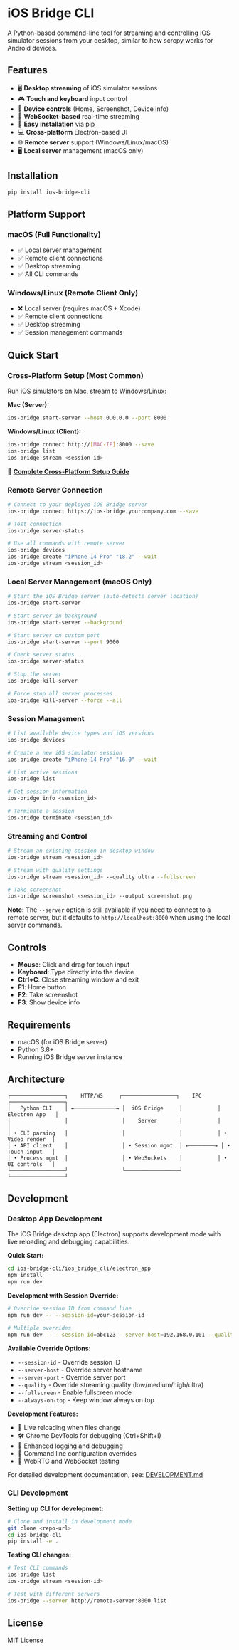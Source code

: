 # iOS Bridge CLI

A Python-based command-line tool for streaming and controlling iOS simulator sessions from your desktop, similar to how scrcpy works for Android devices.

## Features

- 🖥️ **Desktop streaming** of iOS simulator sessions
- 🎮 **Touch and keyboard** input control  
- 📱 **Device controls** (Home, Screenshot, Device Info)
- 🔌 **WebSocket-based** real-time streaming
- 🚀 **Easy installation** via pip
- 💻 **Cross-platform** Electron-based UI
- 🌐 **Remote server** support (Windows/Linux/macOS)
- 🖥️ **Local server** management (macOS only)

## Installation

```bash
pip install ios-bridge-cli
```

## Platform Support

### macOS (Full Functionality)
- ✅ Local server management
- ✅ Remote client connections
- ✅ Desktop streaming
- ✅ All CLI commands

### Windows/Linux (Remote Client Only)
- ❌ Local server (requires macOS + Xcode)
- ✅ Remote client connections  
- ✅ Desktop streaming
- ✅ Session management commands

## Quick Start

### Cross-Platform Setup (Most Common)
Run iOS simulators on Mac, stream to Windows/Linux:

**Mac (Server):**
```bash
ios-bridge start-server --host 0.0.0.0 --port 8000
```

**Windows/Linux (Client):**
```bash
ios-bridge connect http://[MAC-IP]:8000 --save
ios-bridge list
ios-bridge stream <session-id>
```

📖 **[Complete Cross-Platform Setup Guide](../CROSS_PLATFORM_SETUP.md)**

### Remote Server Connection
```bash
# Connect to your deployed iOS Bridge server
ios-bridge connect https://ios-bridge.yourcompany.com --save

# Test connection
ios-bridge server-status

# Use all commands with remote server
ios-bridge devices
ios-bridge create "iPhone 14 Pro" "18.2" --wait
ios-bridge stream <session_id>
```

### Local Server Management (macOS Only)
```bash
# Start the iOS Bridge server (auto-detects server location)
ios-bridge start-server

# Start server in background
ios-bridge start-server --background

# Start server on custom port
ios-bridge start-server --port 9000

# Check server status
ios-bridge server-status

# Stop the server
ios-bridge kill-server

# Force stop all server processes
ios-bridge kill-server --force --all
```

### Session Management
```bash
# List available device types and iOS versions
ios-bridge devices

# Create a new iOS simulator session
ios-bridge create "iPhone 14 Pro" "16.0" --wait

# List active sessions
ios-bridge list

# Get session information
ios-bridge info <session_id>

# Terminate a session
ios-bridge terminate <session_id>
```

### Streaming and Control
```bash
# Stream an existing session in desktop window
ios-bridge stream <session_id>

# Stream with quality settings
ios-bridge stream <session_id> --quality ultra --fullscreen

# Take screenshot
ios-bridge screenshot <session_id> --output screenshot.png
```

**Note:** The `--server` option is still available if you need to connect to a remote server, but it defaults to `http://localhost:8000` when using the local server commands.

## Controls

- **Mouse**: Click and drag for touch input
- **Keyboard**: Type directly into the device
- **Ctrl+C**: Close streaming window and exit
- **F1**: Home button
- **F2**: Take screenshot
- **F3**: Show device info

## Requirements

- macOS (for iOS Bridge server)
- Python 3.8+
- Running iOS Bridge server instance

## Architecture

```
┌─────────────────┐    HTTP/WS     ┌─────────────────┐    IPC    ┌─────────────────┐
│   Python CLI    │ ←─────────────→ │  iOS Bridge     │           │  Electron App   │
│                 │                 │    Server       │           │                 │
│ • CLI parsing   │                 │                 │           │ • Video render  │
│ • API client    │                 │ • Session mgmt  │ ←────────→ │ • Touch input   │
│ • Process mgmt  │                 │ • WebSockets    │           │ • UI controls   │
└─────────────────┘                 └─────────────────┘           └─────────────────┘
```

## Development

### Desktop App Development

The iOS Bridge desktop app (Electron) supports development mode with live reloading and debugging capabilities.

**Quick Start:**
```bash
cd ios-bridge-cli/ios_bridge_cli/electron_app
npm install
npm run dev
```

**Development with Session Override:**
```bash
# Override session ID from command line
npm run dev -- --session-id=your-session-id

# Multiple overrides
npm run dev -- --session-id=abc123 --server-host=192.168.0.101 --quality=ultra --fullscreen
```

**Available Override Options:**
- `--session-id` - Override session ID
- `--server-host` - Override server hostname  
- `--server-port` - Override server port
- `--quality` - Override streaming quality (low/medium/high/ultra)
- `--fullscreen` - Enable fullscreen mode
- `--always-on-top` - Keep window always on top

**Development Features:**
- 🔄 Live reloading when files change
- 🛠️ Chrome DevTools for debugging (Ctrl+Shift+I)
- 📝 Enhanced logging and debugging
- 🎯 Command line configuration overrides
- 🚀 WebRTC and WebSocket testing

For detailed development documentation, see: [DEVELOPMENT.md](ios_bridge_cli/electron_app/DEVELOPMENT.md)

### CLI Development

**Setting up CLI for development:**
```bash
# Clone and install in development mode
git clone <repo-url>
cd ios-bridge-cli
pip install -e .
```

**Testing CLI changes:**
```bash
# Test CLI commands
ios-bridge list
ios-bridge stream <session-id>

# Test with different servers
ios-bridge --server http://remote-server:8000 list
```

## License

MIT License